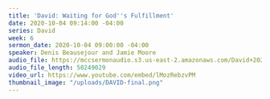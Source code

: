 ```yaml
---
title: 'David: Waiting for God''s Fulfillment'
date: 2020-10-04 09:14:00 -04:00
series: David
week: 6
sermon_date: 2020-10-04 09:00:00 -04:00
speaker: Denis Beausejour and Jamie Moore
audio_file: https://mccsermonaudio.s3.us-east-2.amazonaws.com/David+2020/David+10-04-20.mp3
audio_file_length: 50249029
video_url: https://www.youtube.com/embed/lMozRebzvPM
thumbnail_image: "/uploads/DAVID-final.png"
---
```


